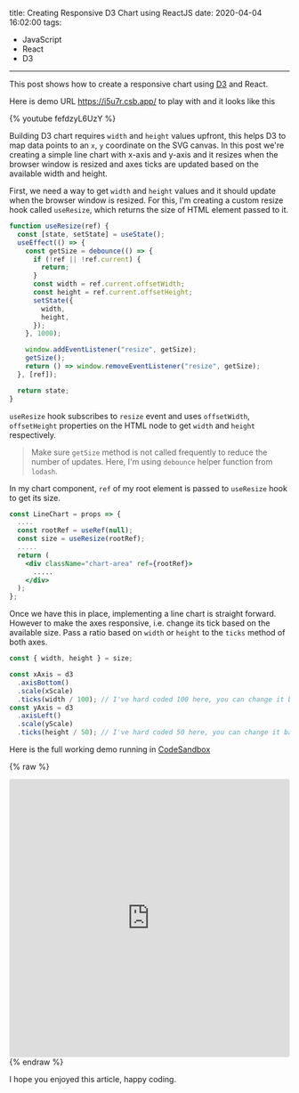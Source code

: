 title: Creating Responsive D3 Chart using ReactJS
date: 2020-04-04 16:02:00
tags:

- JavaScript
- React
- D3

---

This post shows how to create a responsive chart using [D3](https://d3js.org/) and React.

Here is demo URL https://i5u7r.csb.app/ to play with and it looks like this

{% youtube fefdzyL6UzY %}

Building D3 chart requires `width` and `height` values upfront, this helps D3 to map data points to an `x`, `y` coordinate on the SVG canvas. In this post we're creating a simple line chart with x-axis and y-axis and it resizes when the browser window is resized and axes ticks are updated based on the available width and height.

First, we need a way to get `width` and `height` values and it should update when the browser window is resized. For this, I'm creating a custom resize hook called `useResize`, which returns the size of HTML element passed to it.

```js
function useResize(ref) {
  const [state, setState] = useState();
  useEffect(() => {
    const getSize = debounce(() => {
      if (!ref || !ref.current) {
        return;
      }
      const width = ref.current.offsetWidth;
      const height = ref.current.offsetHeight;
      setState({
        width,
        height,
      });
    }, 1000);

    window.addEventListener("resize", getSize);
    getSize();
    return () => window.removeEventListener("resize", getSize);
  }, [ref]);

  return state;
}
```

`useResize` hook subscribes to `resize` event and uses `offsetWidth`, `offsetHeight` properties on the HTML node to get `width` and `height` respectively.

> Make sure `getSize` method is not called frequently to reduce the number of updates. Here, I'm using `debounce` helper function from `lodash`.

In my chart component, `ref` of my root element is passed to `useResize` hook to get its size.

```jsx
const LineChart = props => {
  ....
  const rootRef = useRef(null);
  const size = useResize(rootRef);
  .....
  return (
    <div className="chart-area" ref={rootRef}>
      .....
    </div>
  );
};
```

Once we have this in place, implementing a line chart is straight forward. However to make the axes responsive, i.e. change its tick based on the available size. Pass a ratio based on `width` or `height` to the `ticks` method of both axes.

```js
const { width, height } = size;

const xAxis = d3
  .axisBottom()
  .scale(xScale)
  .ticks(width / 100); // I've hard coded 100 here, you can change it based on the no:of ticks required
const yAxis = d3
  .axisLeft()
  .scale(yScale)
  .ticks(height / 50); // I've hard coded 50 here, you can change it based on the no:of ticks required
```

Here is the full working demo running in [CodeSandbox](https://codesandbox.io/s/responsive-d3-chart-i5u7r)

{% raw %}

<iframe
     src="https://codesandbox.io/embed/responsive-d3-chart-i5u7r?fontsize=14&hidenavigation=1&theme=dark"
     style="width:100%; height:500px; border:0; border-radius: 4px; overflow:hidden;"
     title="responsive-d3-chart"
     allow="geolocation; microphone; camera; midi; vr; accelerometer; gyroscope; payment; ambient-light-sensor; encrypted-media; usb"
     sandbox="allow-modals allow-forms allow-popups allow-scripts allow-same-origin"
   ></iframe>
{% endraw %}

I hope you enjoyed this article, happy coding.

